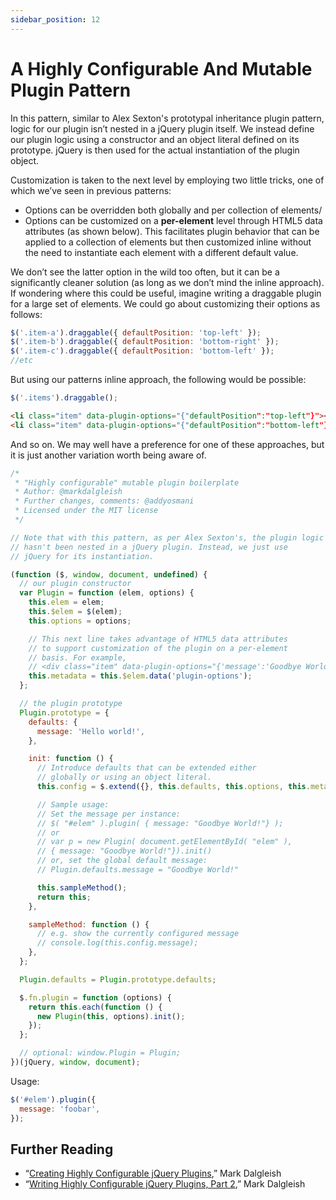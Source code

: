 ```yaml
---
sidebar_position: 12
---
```


# A Highly Configurable And Mutable Plugin Pattern

In this pattern, similar to Alex Sexton's prototypal inheritance plugin pattern, logic for our plugin isn’t nested in a jQuery plugin itself. We instead define our plugin logic using a constructor and an object literal defined on its prototype. jQuery is then used for the actual instantiation of the plugin object.

Customization is taken to the next level by employing two little tricks, one of which we’ve seen in previous patterns:

- Options can be overridden both globally and per collection of elements/
- Options can be customized on a **per-element** level through HTML5 data attributes (as shown below). This facilitates plugin behavior that can be applied to a collection of elements but then customized inline without the need to instantiate each element with a different default value.

We don’t see the latter option in the wild too often, but it can be a significantly cleaner solution (as long as we don’t mind the inline approach). If wondering where this could be useful, imagine writing a draggable plugin for a large set of elements. We could go about customizing their options as follows:

```js
$('.item-a').draggable({ defaultPosition: 'top-left' });
$('.item-b').draggable({ defaultPosition: 'bottom-right' });
$('.item-c').draggable({ defaultPosition: 'bottom-left' });
//etc
```

But using our patterns inline approach, the following would be possible:

```js
$('.items').draggable();
```

```html
<li class="item" data-plugin-options="{"defaultPosition":"top-left"}"></div>
<li class="item" data-plugin-options="{"defaultPosition":"bottom-left"}"></div>
```

And so on. We may well have a preference for one of these approaches, but it is just another variation worth being aware of.

```js
/*
 * "Highly configurable" mutable plugin boilerplate
 * Author: @markdalgleish
 * Further changes, comments: @addyosmani
 * Licensed under the MIT license
 */

// Note that with this pattern, as per Alex Sexton's, the plugin logic
// hasn't been nested in a jQuery plugin. Instead, we just use
// jQuery for its instantiation.

(function ($, window, document, undefined) {
  // our plugin constructor
  var Plugin = function (elem, options) {
    this.elem = elem;
    this.$elem = $(elem);
    this.options = options;

    // This next line takes advantage of HTML5 data attributes
    // to support customization of the plugin on a per-element
    // basis. For example,
    // <div class="item" data-plugin-options="{'message':'Goodbye World!'}"></div>
    this.metadata = this.$elem.data('plugin-options');
  };

  // the plugin prototype
  Plugin.prototype = {
    defaults: {
      message: 'Hello world!',
    },

    init: function () {
      // Introduce defaults that can be extended either
      // globally or using an object literal.
      this.config = $.extend({}, this.defaults, this.options, this.metadata);

      // Sample usage:
      // Set the message per instance:
      // $( "#elem" ).plugin( { message: "Goodbye World!"} );
      // or
      // var p = new Plugin( document.getElementById( "elem" ),
      // { message: "Goodbye World!"}).init()
      // or, set the global default message:
      // Plugin.defaults.message = "Goodbye World!"

      this.sampleMethod();
      return this;
    },

    sampleMethod: function () {
      // e.g. show the currently configured message
      // console.log(this.config.message);
    },
  };

  Plugin.defaults = Plugin.prototype.defaults;

  $.fn.plugin = function (options) {
    return this.each(function () {
      new Plugin(this, options).init();
    });
  };

  // optional: window.Plugin = Plugin;
})(jQuery, window, document);
```

Usage:

```js
$('#elem').plugin({
  message: 'foobar',
});
```

## Further Reading

- “[Creating Highly Configurable jQuery Plugins](http://markdalgleish.com/2011/05/creating-highly-configurable-jquery-plugins/),” Mark Dalgleish
- “[Writing Highly Configurable jQuery Plugins, Part 2](http://markdalgleish.com/2011/09/html5data-creating-highly-configurable-jquery-plugins-part-2/),” Mark Dalgleish
